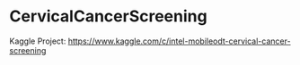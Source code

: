 # CervicalCancerScreening
Kaggle Project: https://www.kaggle.com/c/intel-mobileodt-cervical-cancer-screening 
